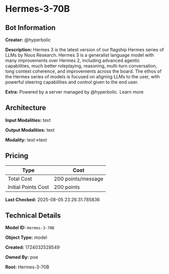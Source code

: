 # Hermes-3-70B

## Bot Information

**Creator:** @hyperbolic

**Description:** Hermes 3 is the latest version of our flagship Hermes series of LLMs by Nous Research.
Hermes 3 is a generalist language model with many improvements over Hermes 2, including advanced agentic capabilities, much better roleplaying, reasoning, multi-turn conversation, long context coherence, and improvements across the board.
The ethos of the Hermes series of models is focused on aligning LLMs to the user, with powerful steering capabilities and control given to the end user.

**Extra:** Powered by a server managed by @hyperbolic. Learn more


## Architecture

**Input Modalities:** text

**Output Modalities:** text

**Modality:** text->text


## Pricing

| Type | Cost |
|------|------|
| Total Cost | 200 points/message |
| Initial Points Cost | 200 points |

**Last Checked:** 2025-08-05 23:26:31.785836


## Technical Details

**Model ID:** `Hermes-3-70B`

**Object Type:** model

**Created:** 1724032528549

**Owned By:** poe

**Root:** Hermes-3-70B
